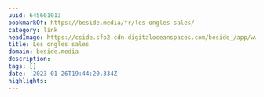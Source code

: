 ```yaml
---
uuid: 645601013
bookmarkOf: https://beside.media/fr/les-ongles-sales/
category: link
headImage: https://cside.sfo2.cdn.digitaloceanspaces.com/beside_/app/www/2020/05/JULIETTE-6.jpg
title: Les ongles sales
domain: beside.media
description: 
tags: []
date: '2023-01-26T19:44:20.334Z'
highlights: 
---
```




